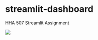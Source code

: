 # streamlit-dashboard
 HHA 507 Streamlit Assignment

<img src="ezgif.com-gif-maker.gif" width=auto />